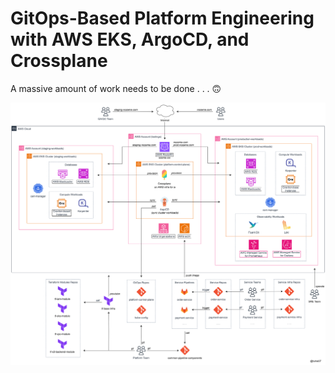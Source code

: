 # GitOps-Based Platform Engineering with AWS EKS, ArgoCD, and Crossplane

A massive amount of work needs to be done . . . 🙃

![AWS architecture](aws-architecture.svg?featherlight=false&width=100pc)

<!-- Take a look at the [workshop](https://definitely-not-aws-workshops.github.io/workshop-2-blog/) for a step-by-step guide to implementing it. -->


